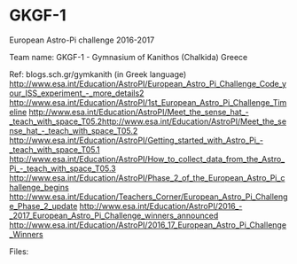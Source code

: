 # GKGF-1

European Astro-Pi challenge 2016-2017

Team name: GKGF-1 - Gymnasium of Kanithos (Chalkida) Greece

Ref:  blogs.sch.gr/gymkanith (in Greek language)
http://www.esa.int/Education/AstroPI/European_Astro_Pi_Challenge_Code_your_ISS_experiment_-_more_details2
http://www.esa.int/Education/AstroPI/1st_European_Astro_Pi_Challenge_Timeline
http://www.esa.int/Education/AstroPI/Meet_the_sense_hat_-_teach_with_space_T05.2http://www.esa.int/Education/AstroPI/Meet_the_sense_hat_-_teach_with_space_T05.2
http://www.esa.int/Education/AstroPI/Getting_started_with_Astro_Pi_-_teach_with_space_T05.1
http://www.esa.int/Education/AstroPI/How_to_collect_data_from_the_Astro_Pi_-_teach_with_space_T05.3
http://www.esa.int/Education/AstroPI/Phase_2_of_the_European_Astro_Pi_challenge_begins
http://www.esa.int/Education/Teachers_Corner/European_Astro_Pi_Challenge_Phase_2_update
http://www.esa.int/Education/AstroPI/2016_-_2017_European_Astro_Pi_Challenge_winners_announced
http://www.esa.int/Education/AstroPI/2016_17_European_Astro_Pi_Challenge_Winners


Files: 
  
  
